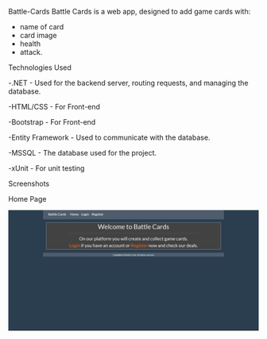 Battle-Cards
Battle Cards is a web app, designed to add game cards with: 
- name of card
- card image
- health 
- attack.

Technologies Used 


-.NET - Used for the backend server, routing requests, and managing the database.

-HTML/CSS - For Front-end

-Bootstrap - For Front-end

-Entity Framework - Used to communicate with the database.

-MSSQL - The database used for the project.

-xUnit - For unit testing


Screenshots

Home Page

![Home](/Screenshots/main_page.png)

